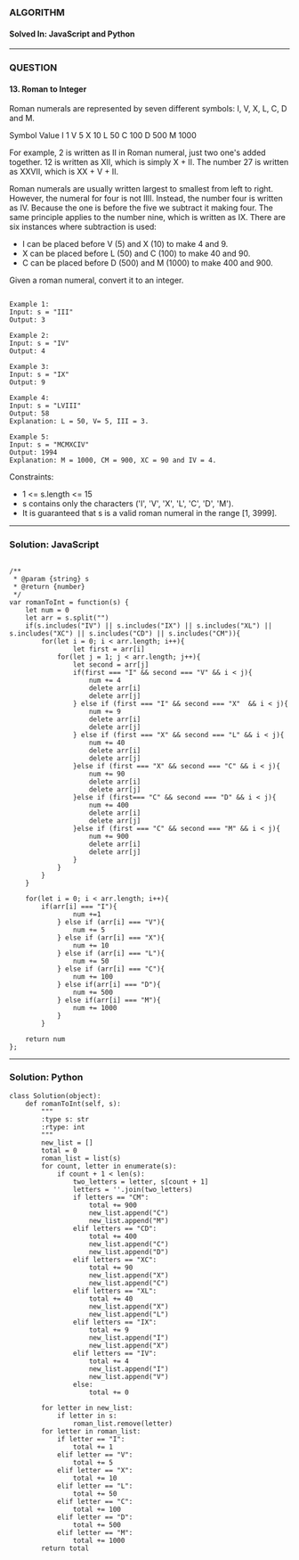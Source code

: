 ### ALGORITHM
#### Solved In: JavaScript and Python
-----
### QUESTION

#### 13. Roman to Integer

Roman numerals are represented by seven different symbols: I, V, X, L, C, D and M.

Symbol       Value
I             1
V             5
X             10
L             50
C             100
D             500
M             1000

For example, 2 is written as II in Roman numeral, just two one's added together. 12 is written as XII, which is simply X + II. The number 27 is written as XXVII, which is XX + V + II.

Roman numerals are usually written largest to smallest from left to right. However, the numeral for four is not IIII. Instead, the number four is written as IV. Because the one is before the five we subtract it making four. The same principle applies to the number nine, which is written as IX. There are six instances where subtraction is used:

* I can be placed before V (5) and X (10) to make 4 and 9. 
* X can be placed before L (50) and C (100) to make 40 and 90. 
* C can be placed before D (500) and M (1000) to make 400 and 900.

Given a roman numeral, convert it to an integer.

``` 

Example 1:
Input: s = "III"
Output: 3

Example 2:
Input: s = "IV"
Output: 4

Example 3:
Input: s = "IX"
Output: 9

Example 4:
Input: s = "LVIII"
Output: 58
Explanation: L = 50, V= 5, III = 3.

Example 5:
Input: s = "MCMXCIV"
Output: 1994
Explanation: M = 1000, CM = 900, XC = 90 and IV = 4.

```

Constraints:

* 1 <= s.length <= 15
* s contains only the characters ('I', 'V', 'X', 'L', 'C', 'D', 'M').
* It is guaranteed that s is a valid roman numeral in the range [1, 3999].

-----

### Solution: JavaScript

```

/**
 * @param {string} s
 * @return {number}
 */
var romanToInt = function(s) {
    let num = 0
    let arr = s.split("")
    if(s.includes("IV") || s.includes("IX") || s.includes("XL") || s.includes("XC") || s.includes("CD") || s.includes("CM")){
        for(let i = 0; i < arr.length; i++){
                let first = arr[i]
            for(let j = 1; j < arr.length; j++){
                let second = arr[j]
                if(first === "I" && second === "V" && i < j){
                    num += 4
                    delete arr[i]
                    delete arr[j]
                } else if (first === "I" && second === "X"  && i < j){
                    num += 9
                    delete arr[i]
                    delete arr[j]
                } else if (first === "X" && second === "L" && i < j){
                    num += 40
                    delete arr[i]
                    delete arr[j]
                }else if (first === "X" && second === "C" && i < j){
                    num += 90
                    delete arr[i]
                    delete arr[j]
                }else if (first=== "C" && second === "D" && i < j){
                    num += 400
                    delete arr[i]
                    delete arr[j]
                }else if (first === "C" && second === "M" && i < j){
                    num += 900
                    delete arr[i]
                    delete arr[j]
                }
            }
        }
    } 
    
    for(let i = 0; i < arr.length; i++){
        if(arr[i] === "I"){
                num +=1
            } else if (arr[i] === "V"){
                num += 5
            } else if (arr[i] === "X"){
                num += 10
            } else if (arr[i] === "L"){
                num += 50
            } else if (arr[i] === "C"){
                num += 100
            } else if(arr[i] === "D"){
                num += 500
            } else if(arr[i] === "M"){
                num += 1000
            }
        }
    
    return num
};

```

-----

### Solution: Python

```
class Solution(object):
    def romanToInt(self, s):
        """
        :type s: str
        :rtype: int
        """
        new_list = []
        total = 0
        roman_list = list(s)
        for count, letter in enumerate(s):
            if count + 1 < len(s):
                two_letters = letter, s[count + 1]
                letters = ''.join(two_letters)
                if letters == "CM":
                    total += 900
                    new_list.append("C")
                    new_list.append("M")
                elif letters == "CD":
                    total += 400
                    new_list.append("C")
                    new_list.append("D")
                elif letters == "XC":
                    total += 90
                    new_list.append("X")
                    new_list.append("C")
                elif letters == "XL":
                    total += 40
                    new_list.append("X")
                    new_list.append("L")
                elif letters == "IX":
                    total += 9
                    new_list.append("I")
                    new_list.append("X")
                elif letters == "IV":
                    total += 4
                    new_list.append("I")
                    new_list.append("V")
                else:
                    total += 0
                    
        for letter in new_list:
            if letter in s:
                roman_list.remove(letter)
        for letter in roman_list:
            if letter == "I":
                total += 1
            elif letter == "V":
                total += 5
            elif letter == "X":
                total += 10
            elif letter == "L":
                total += 50
            elif letter == "C":
                total += 100
            elif letter == "D":
                total += 500
            elif letter == "M":
                total += 1000
        return total

```
